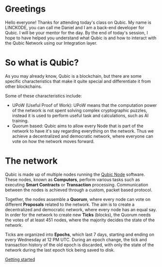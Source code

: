 # Greetings
Hello everyone! Thanks for attending today's class on Qubic. My name is LINCKODE, you can call me Daniel and I am a back-end developer for Qubic. I will be your mentor for the day.
By the end of today's session, I hope to have helped you understand what Qubic is and how to interact with the Qubic Network using our Integration layer.

# So what is Qubic?
As you may already know, Qubic is a blockchain, but there are some specific characteristics that make it quite special and differentiate it from other blockchains.

Some of these characteristics include:
- UPoW (Useful Proof of Work): UPoW means that the computation power of the network is not spent solving complex cryptographic puzzles, instead it is used to perform useful task and calculations, such as AI training.
- Quorum based: Qubic aims to allow every Node that is part of the network to have it's say regarding everything on the network. Thus we achieve a decentralized and democratic network, where everyone can vote on how the network moves forward.

# The network

Qubic is made up of multiple nodes running the [Qubic Node](https://github.com/qubic/core) software. These nodes, known as **Computors**, perform various tasks such as executing **Smart Contracts** or **Transaction** processing. 
Communication between the nodes is achieved through a custom, packet based protocol.

Together, the nodes assemble a **Quorum**, where every node can vote on different **Proposals** related to the network. The aim is to create a decentralized and democratic network, where every node has an equal say.
In order for the network to create new **Ticks** (blocks), the Quorum needs the votes of at least 451 nodes, where the majority decides the state of the network.

Ticks are organized into **Epochs**, which last 7 days, starting and ending on every Wednesday at 12 PM UTC. 
During an epoch change, the tick and transaction history of the old epoch is discarded, with only the state of the network during the last epoch tick being saved to disk.

[Getting started](https://github.com/LINCKODE/hackathon-presentation/blob/main/Getting%20started.md)
